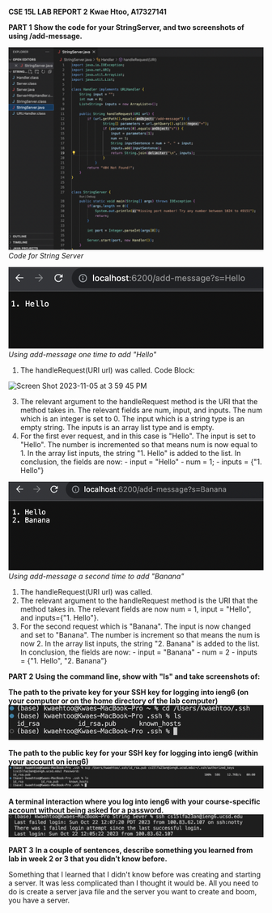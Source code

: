 **CSE 15L LAB REPORT 2**
**Kwae Htoo, A17327141**

**PART 1**
**Show the code for your StringServer, and two screenshots of using /add-message.**

![Image](part_1_1.png)
*Code for String Server*

![Image](part_1_2.png)
*Using add-message one time to add "Hello"*
1. The handleRequest(URI url) was called.
   Code Block:
<img width="522" alt="Screen Shot 2023-11-05 at 3 59 45 PM" src="https://github.com/verylemons/cse15l-lab-reports/assets/116234889/f92d06ec-cc4f-406b-aabd-7d8c98a2cfb8">

3. The relevant argument to the handleRequest method is the URI that the method takes in. The relevant fields are num, input, and inputs.      The num which is an integer is set to 0. The input which is a string type is an empty string. The inputs is an array list type and is 
   empty.
4. For the first ever request, and in this case is "Hello". The input is set to "Hello". The number is incremented so that means num is now 
   equal to 1. In the array list inputs, the string "1. Hello" is added to the list. In conclusion, the fields are now:
       - input = "Hello"
       - num = 1;
       - inputs = {"1. Hello"}

![Image](part_1_3.png)
*Using add-message a second time to add "Banana"*
1. The handleRequest(URI url) was called.
2. The relevant argument to the handleRequest method is the URI that the method takes in. The relevant fields are now num = 1,
   input = "Hello", and inputs={"1. Hello"}.
3. For the second request which is "Banana". The input is now changed and set to "Banana". The number is increment so that means the num is 
   now 2. In the array list inputs, the string "2. Banana" is added to the list. In conclusion, the fields are now:
       - input = "Banana"
       - num = 2
       - inputs = {"1. Hello", "2. Banana"}

**PART 2**
**Using the command line, show with "ls" and take screenshots of:**

**The path to the private key for your SSH key for logging into ieng6 (on your computer or on the home directory of the lab computer)**
![Image](part_2_1.png)

**The path to the public key for your SSH key for logging into ieng6 (within your account on ieng6)**
![Image](part_2_2.png)

**A terminal interaction where you log into ieng6 with your course-specific account without being asked for a password.**
![Image](part_2_3.png)

**PART 3**
**In a couple of sentences, describe something you learned from lab in week 2 or 3 that you didn’t know before.**

Something that I learned that I didn't know before was creating and starting a server. It was less complicated than I thought it would be. All you need to do is create a server java file and the server you want to create and boom, you have a server.
